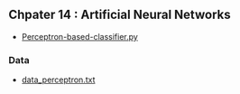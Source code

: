 ## Chpater 14 : Artificial Neural Networks
* [Perceptron-based-classifier.py](ML/Perceptron-based-classifier.py)

### Data
* [data_perceptron.txt](ML/data/data_perceptron.txt)
